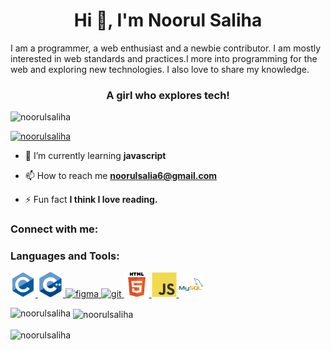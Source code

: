 <a href="Download/my portfolio Banner.png"></a>
<h1 align="center">Hi 👋, I'm Noorul Saliha</h1>
<p align="centre">I am a programmer, a web enthusiast and a newbie contributor. I am mostly interested in web standards and practices.I more into programming for the web and exploring new technologies. I also love to share my knowledge.</p>
<h3 align="center">A girl who explores tech!</h3>

<p align="left"> <img src="https://komarev.com/ghpvc/?username=noorulsaliha&label=Profile%20views&color=0e75b6&style=flat" alt="noorulsaliha" /> </p>

<p align="left"> <a href="https://github.com/ryo-ma/github-profile-trophy"><img src="https://github-profile-trophy.vercel.app/?username=noorulsaliha" alt="noorulsaliha" /></a> </p>

- 🌱 I’m currently learning **javascript**

- 📫 How to reach me **noorulsalia6@gmail.com**

- ⚡ Fun fact **I think I love reading.**

<h3 align="left">Connect with me:</h3>
<p align="left">
</p>

<h3 align="left">Languages and Tools:</h3>
<p align="left"> <a href="https://www.cprogramming.com/" target="_blank" rel="noreferrer"> <img src="https://raw.githubusercontent.com/devicons/devicon/master/icons/c/c-original.svg" alt="c" width="40" height="40"/> </a> <a href="https://www.w3schools.com/cpp/" target="_blank" rel="noreferrer"> <img src="https://raw.githubusercontent.com/devicons/devicon/master/icons/cplusplus/cplusplus-original.svg" alt="cplusplus" width="40" height="40"/> </a> <a href="https://www.figma.com/" target="_blank" rel="noreferrer"> <img src="https://www.vectorlogo.zone/logos/figma/figma-icon.svg" alt="figma" width="40" height="40"/> </a> <a href="https://git-scm.com/" target="_blank" rel="noreferrer"> <img src="https://www.vectorlogo.zone/logos/git-scm/git-scm-icon.svg" alt="git" width="40" height="40"/> </a> <a href="https://www.w3.org/html/" target="_blank" rel="noreferrer"> <img src="https://raw.githubusercontent.com/devicons/devicon/master/icons/html5/html5-original-wordmark.svg" alt="html5" width="40" height="40"/> </a> <a href="https://developer.mozilla.org/en-US/docs/Web/JavaScript" target="_blank" rel="noreferrer"> <img src="https://raw.githubusercontent.com/devicons/devicon/master/icons/javascript/javascript-original.svg" alt="javascript" width="40" height="40"/> </a> <a href="https://www.mysql.com/" target="_blank" rel="noreferrer"> <img src="https://raw.githubusercontent.com/devicons/devicon/master/icons/mysql/mysql-original-wordmark.svg" alt="mysql" width="40" height="40"/> </a> </p>

<p><img align="left" src="https://github-readme-stats.vercel.app/api/top-langs?username=noorulsaliha&show_icons=true&locale=en&layout=compact" alt="noorulsaliha" /></p>

<p>&nbsp;<img align="center" src="https://github-readme-stats.vercel.app/api?username=noorulsaliha&show_icons=true&locale=en" alt="noorulsaliha" /></p>

<p><img align="center" src="https://github-readme-streak-stats.herokuapp.com/?user=noorulsaliha&" alt="noorulsaliha" /></p>

